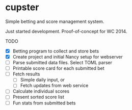 cupster
=======

Simple betting and score management system. 

Just started development. Proof-of-concept for WC 2014.

TODO
- [x] Betting program to collect and store bets
- [x] Create project and initial Nancy setup for webserver
- [ ] Parse submitted data files. Select TOML parser
- [ ] Printable score card for each submitted bet
- [ ] Fetch results 
    - [ ] Simple daily input, or
    - [ ] Fetch updates from web service
- [ ] Calculate individual scores
- [ ] Present sorted score list
- [ ] Fun stats from submitted bets
